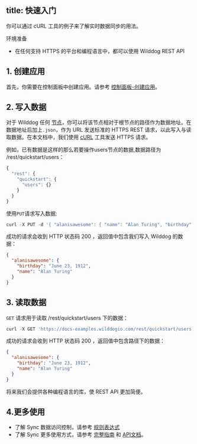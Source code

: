 
title: 快速入门
---

你可以通过 cURL 工具的例子来了解实时数据同步的用法。

<div class="env">
    <p class="env-title">环境准备</p>
    <ul>
        <li>在任何支持 HTTPS 的平台和编程语言中，都可以使用 Wilddog REST API</li>
    </ul>
</div>

## 1. 创建应用

首先，你需要在控制面板中创建应用。请参考 [控制面板-创建应用](/console/creat.html)。

## 2. 写入数据

对于 Wilddog 任何 [节点](/guide/reference/term.html#节点)，你可以将该节点相对于根节点的路径作为数据地址。在数据地址后加上`.json`，作为 URL 发送标准的 HTTPS REST 请求，以此写入与读取数据。在本文档中，我们使用 [cURL](https://en.wikipedia.org/wiki/CURL) 工具发送 HTTPS 请求。

例如，已有数据是这样的那么若要操作users节点的数据,数据路径为 /rest/quickstart/users：

```javascript
{
  "rest": {
    "quickstart": {
      "users": {}
    }
  }
}
```

使用`PUT`请求写入数据:

```javascript
curl -X PUT -d '{ "alanisawesome": { "name": "Alan Turing", "birthday": "June 23, 1912" } }' 'https://docs-examples.wilddogio.com/rest/quickstart/users.json'
```

成功的请求会收到 HTTP 状态码 200 ，返回值中包含我们写入 Wilddog 的数据：

```json
{
  "alanisawesome": {
    "birthday": "June 23, 1912",
    "name": "Alan Turing"
  }
}
```

## 3. 读取数据

`GET` 请求用于读取 /rest/quickstart/users 下的数据： 

```javascript
curl -X GET 'https://docs-examples.wilddogio.com/rest/quickstart/users.json'
```

成功的请求会收到 HTTP 状态码 200 ，返回值中包含路径下的数据：

```json
{
  "alanisawesome": {
    "birthday": "June 23, 1912",
    "name": "Alan Turing"
  }
}
```


将来我们会提供各种编程语言的库，使 REST API 更加简便。

## 4.更多使用
- 了解 Sync 数据访问控制，请参考 [规则表达式](/quickstart/sync/rule.html)
- 了解 Sync 更多使用方式，请参考 [完整指南](/guide/sync/rest/save-data.html) 和 [API文档](/api/sync/rest.html)。
